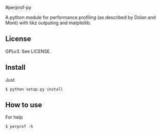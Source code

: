 #perprof-py 

A python module for performance profiling (as described by Dolan and Moré) with
tikz outputing and matplotlib.

## License

GPLv3. See LICENSE.

## Install

Just

    $ python setup.py install

## How to use

For help

    $ perprof -h
